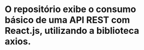# O repositório exibe o consumo básico de uma API REST com React.js, utilizando a biblioteca axios.


